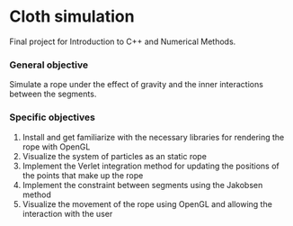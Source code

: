 # Cloth simulation
Final project for Introduction to C++ and Numerical Methods.

### General objective
Simulate a rope under the effect of gravity and the inner interactions between the segments. 

### Specific objectives
1. Install and get familiarize with the necessary libraries for rendering the rope with OpenGL
2. Visualize the system of particles as an static rope
3. Implement the Verlet integration method for updating the positions of the points that make up the rope
4. Implement the constraint between segments using the Jakobsen method
5. Visualize the movement of the rope using OpenGL and allowing the interaction with the user


